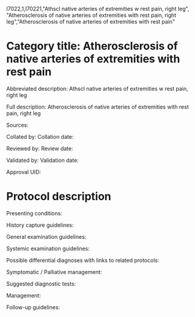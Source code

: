 I7022,1,I70221,"Athscl native arteries of extremities w rest pain, right leg", "Atherosclerosis of native arteries of extremities with rest pain, right leg","Atherosclerosis of native arteries of extremities with rest pain"
# Category title: Atherosclerosis of native arteries of extremities with rest pain

Abbreviated description: Athscl native arteries of extremities w rest pain, right leg

Full description: Atherosclerosis of native arteries of extremities with rest pain, right leg

Sources:

Collated by:
Collation date:

Reviewed by:
Review date:

Validated by:
Validation date:

Approval UID:

# Protocol description

Presenting conditions:

History capture guidelines:

General examination guidelines:

Systemic examination guidelines:

Possible differential diagnoses with links to related protocols:

Symptomatic / Palliative management:

Suggested diagnostic tests:

Management:

Follow-up guidelines:
